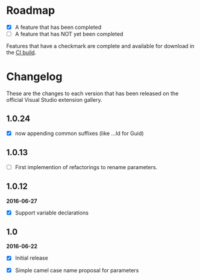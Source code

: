 # Roadmap

- [x] A feature that has been completed
- [ ] A feature that has NOT yet been completed

Features that have a checkmark are complete and available for
download in the
[CI build](http://vsixgallery.com/extension/A98A9358-9F24-4407-AAB7-5871243606AA/).

# Changelog

These are the changes to each version that has been released
on the official Visual Studio extension gallery.

## 1.0.24
- [x] now appending common suffixes (like ...Id for Guid)


## 1.0.13
- [ ] First implemention of refactorings to rename parameters. 

## 1.0.12

**2016-06-27**

- [x] Support variable declarations

## 1.0

**2016-06-22**

- [x] Initial release
- [x] Simple camel case name proposal for parameters
 